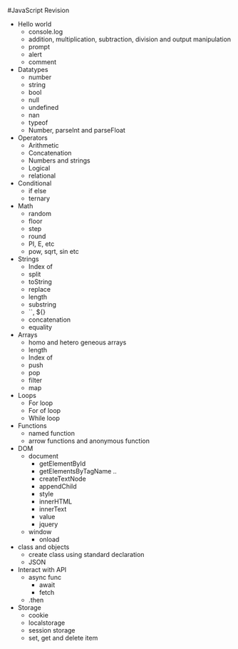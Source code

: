 #JavaScript Revision

- Hello world
    - console.log
    - addition, multiplication, subtraction, division and output manipulation
    - prompt
    - alert
    - comment
- Datatypes
    - number
    - string
    - bool
    - null
    - undefined
    - nan
    - typeof
    - Number, parseInt and parseFloat
- Operators
    - Arithmetic
    - Concatenation
    - Numbers and strings
    - Logical
    - relational
- Conditional
    - if else
    - ternary
- Math
    - random
    - floor
    - step
    - round
    - PI, E, etc
    - pow, sqrt, sin etc
- Strings
    - Index of
    - split
    - toString
    - replace
    - length
    - substring
    - ``, ${}
    - concatenation
    - equality
- Arrays
    - homo and hetero geneous arrays
    - length
    - Index of
    - push
    - pop
    - filter
    - map
- Loops
    - For loop
    - For of loop
    - While loop
- Functions
    - named function
    - arrow functions and anonymous function
- DOM
    - document
        - getElementById
        - getElementsByTagName
        ..
        - createTextNode
        - appendChild
        - style
        - innerHTML
        - innerText
        - value
        - jquery
    - window
        - onload
- class and objects
    - create class using standard declaration
    - JSON
- Interact with API
    - async func
        - await
        - fetch
    - .then
- Storage
    - cookie
    - localstorage
    - session storage
    - set, get and delete item